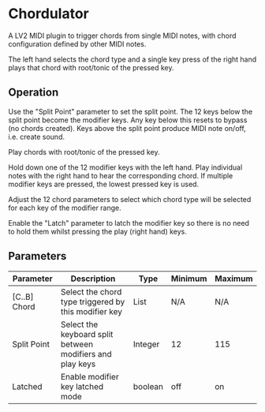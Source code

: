 # Chordulator

A LV2 MIDI plugin to trigger chords from single MIDI notes, with chord configuration defined by other MIDI notes.

The left hand selects the chord type and a single key press of the right hand plays that chord with root/tonic of the pressed key.

## Operation

Use the "Split Point" parameter to set the split point. The 12 keys below the split point become the modifier keys. Any key below this resets to bypass (no chords created). Keys above the split point produce MIDI note on/off, i.e. create sound.

Play chords with root/tonic of the pressed key.

Hold down one of the 12 modifier keys with the left hand. Play individual notes with the right hand to hear the corresponding chord. If multiple modifier keys are pressed, the lowest pressed key is used.

Adjust the 12 chord parameters to select which chord type will be selected for each key of the modifier range.

Enable the "Latch" parameter to latch the modifier key so there is no need to hold them whilst pressing the play (right hand) keys.

## Parameters
Parameter | Description | Type | Minimum | Maximum
--------- | ----------- | ---- | ------- | -------
[C..B] Chord | Select the chord type triggered by this modifier key | List | N/A | N/A
Split Point | Select the keyboard split between modifiers and play keys | Integer | 12 | 115
Latched | Enable modifier key latched mode | boolean | off | on
